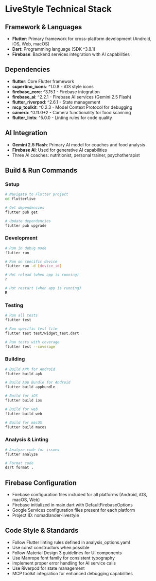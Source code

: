 # LiveStyle Technical Stack

## Framework & Languages
- **Flutter**: Primary framework for cross-platform development (Android, iOS, Web, macOS)
- **Dart**: Programming language (SDK ^3.8.1)
- **Firebase**: Backend services integration with AI capabilities

## Dependencies
- **flutter**: Core Flutter framework
- **cupertino_icons**: ^1.0.8 - iOS style icons
- **firebase_core**: ^3.15.1 - Firebase integration
- **firebase_ai**: ^2.2.1 - Firebase AI services (Gemini 2.5 Flash)
- **flutter_riverpod**: ^2.6.1 - State management
- **mcp_toolkit**: ^0.2.3 - Model Context Protocol for debugging
- **camera**: ^0.11.0+2 - Camera functionality for food scanning
- **flutter_lints**: ^5.0.0 - Linting rules for code quality

## AI Integration
- **Gemini 2.5 Flash**: Primary AI model for coaches and food analysis
- **Firebase AI**: Used for generative AI capabilities
- Three AI coaches: nutritionist, personal trainer, psychotherapist

## Build & Run Commands

### Setup
```bash
# Navigate to Flutter project
cd flutterlive

# Get dependencies
flutter pub get

# Update dependencies
flutter pub upgrade
```

### Development
```bash
# Run in debug mode
flutter run

# Run on specific device
flutter run -d [device_id]

# Hot reload (when app is running)
r

# Hot restart (when app is running)
R
```

### Testing
```bash
# Run all tests
flutter test

# Run specific test file
flutter test test/widget_test.dart

# Run tests with coverage
flutter test --coverage
```

### Building
```bash
# Build APK for Android
flutter build apk

# Build App Bundle for Android
flutter build appbundle

# Build for iOS
flutter build ios

# Build for web
flutter build web

# Build for macOS
flutter build macos
```

### Analysis & Linting
```bash
# Analyze code for issues
flutter analyze

# Format code
dart format .
```

## Firebase Configuration
- Firebase configuration files included for all platforms (Android, iOS, macOS, Web)
- Firebase initialized in main.dart with DefaultFirebaseOptions
- Google Services configuration files present for each platform
- Project ID: nomadlander-livestyle

## Code Style & Standards
- Follow Flutter linting rules defined in analysis_options.yaml
- Use const constructors when possible
- Follow Material Design 3 guidelines for UI components
- Use Manrope font family for consistent typography
- Implement proper error handling for AI service calls
- Use Riverpod for state management
- MCP toolkit integration for enhanced debugging capabilities